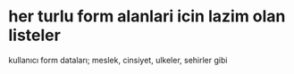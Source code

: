 # her turlu form alanlari icin lazim olan listeler
kullanıcı form dataları; meslek, cinsiyet, ulkeler, sehirler gibi
